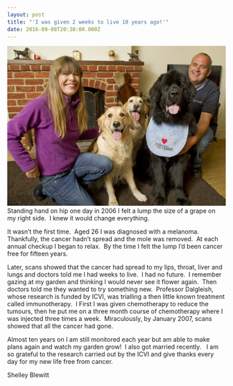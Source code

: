 ```yaml
---
layout: post
title: "'I was given 2 weeks to live 10 years ago!'"
date: 2016-09-08T20:30:00.000Z
---
```



![](/uploads/versions/img-0871-1---x----3712-2712x---.jpg)Standing hand on hip one day in 2006 I felt a lump the size of a grape on my right side.  I knew it would change everything.

It wasn’t the first time.  Aged 26 I was diagnosed with a melanoma.  Thankfully, the cancer hadn’t spread and the mole was removed.  At each annual checkup I began to relax.  By the time I felt the lump I’d been cancer free for fifteen years.

Later, scans showed that the cancer had spread to my lips, throat, liver and lungs and doctors told me I had weeks to live.  I had no future.  I remember gazing at my garden and thinking I would never see it flower again.  Then doctors told me they wanted to try something new.  Professor Dalgleish, whose research is funded by ICVI, was trialling a then little known treatment called immunotherapy.  I First I was given chemotherapy to reduce the tumours, then he put me on a three month course of chemotherapy where I was injected three times a week.  Miraculously, by January 2007, scans showed that all the cancer had gone.

Almost ten years on I am still monitored each year but am able to make plans again and watch my garden grow!  I also got married recently.   I am so grateful to the research carried out by the ICVI and give thanks every day for my new life free from cancer.

Shelley Blewitt